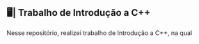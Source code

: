 ## 🖥️| Trabalho de Introdução a C++

  Nesse repositório, realizei trabalho de Introdução a C++, na qual 

   
